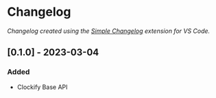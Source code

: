 # Changelog

*Changelog created using the [Simple Changelog](https://marketplace.visualstudio.com/items?itemName=tobiaswaelde.vscode-simple-changelog) extension for VS Code.*

## [0.1.0] - 2023-03-04
### Added
- Clockify Base API